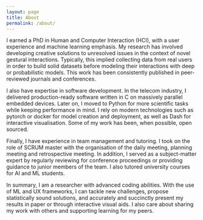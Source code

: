 ```yaml
---
layout: page
title: About
permalink: /about/
---
```


I earned a PhD in Human and Computer Interaction (HCI), with a user experience and machine learning emphasis. My research has involved developing creative solutions to unresolved issues in the context of novel gestural interactions. Typically, this implied collecting data from real users in order to build solid datasets before modeling their interactions with deep or probabilistic models. This work has been consistently published in peer-reviewed journals and conferences.

I also have expertise in software development. In the telecom industry, I delivered production-ready software written in C on massively parallel embedded devices. Later on, I moved to Python for more scientific tasks while keeping performance in mind. I rely on modern technologies such as pytorch or docker for model creation and deployment, as well as Dash for interactive visualisation. Some of my work has been, when possible, open sourced.

Finally, I have experience in team management and tutoring. I took on the role of SCRUM master with the organisation of the daily meeting, planning meeting and retrospective meeting. In addition, I served as a subject-matter expert by regularly reviewing for conference proceedings or providing guidance to junior members of the team. I also tutored university courses for AI and ML students.

In summary, I am a researcher with advanced coding abilities. With the use of ML and UX frameworks, I can tackle new challenges, propose statistically sound solutions, and accurately and succinctly present my results in paper or through interactive visual aids. I also care about sharing my work with others and supporting learning for my peers.

